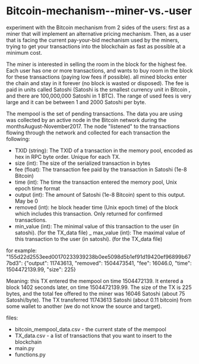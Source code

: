 # Bitcoin-mechanism--miner-vs.-user
experiment with the Bitcoin mechanism from 2 sides of the users: first as a miner that will implement an alternative pricing mechanism. Then, as a user that is facing the current pay-your-bid mechanism used by the miners, trying to get your transactions into the blockchain as fast as possible at a minimum cost.

The miner is interested in selling the room in the block for the highest fee.
Each user has one or more transactions, and wants to buy room in the block for these transactions (paying low fees if possible).
all mined blocks enter the chain and stay in it forever (no block is wasted or disposed).
The fee is paid in units called Satoshi (Satoshi is the smallest currency unit in Bitcoin , and there are 100,000,000 Satoshi in 1 BTC). The range of used fees is very large and it can be between 1 and 2000 Satoshi per byte.

The mempool is the set of pending transactions.
The data you are using was collected by an active node in the Bitcoin network during the monthsAugust-November2017. The node "listened" to the transactions flowing through the network and collected for each transaction the following:
- TXID (string): The TXID of a transaction in the memory pool, encoded as hex in RPC byte order. Unique for each TX.
- size (int): The size of the serialized transaction in bytes
- fee (float): The transaction fee paid by the transaction in Satoshi (1e-8 Bitcoin)
- time (int): The time the transaction entered the memory pool, Unix epoch time format
- output (int): The amount of Satoshi (1e-8 Bitcoin) spent to this output. May be 0
- removed (int): he block header time (Unix epoch time) of the block which includes this transaction. Only returned for confirmed transactions.
- min_value (int): The minimal value of this transaction to the user (in satoshi). (for the TX_data file)
_ max_value (int): The maximal value of this transaction to the user (in satoshi). (for the TX_data file)

for example:
"155d22d2553eed00170233939238b0ee5098d5b1ef91d19420ef96899b677bd3": {"output": 11743613, "removed": 1504473541, "fee": 16046.0, "time": 1504472139.99, "size": 225}

Meaning: this TX entered the mempool on time 1504472139. It entered a block 1402 seconds later, on time 1504472139.99. The size of the TX is 225 bytes, and the total fee offered to the miner was 16046 Satoshi (about 75 Satoshi/byte). The TX transferred 11743613 Satoshi (about 0.11 bitcoin) from some wallet to another (we do not know the source and target).

files:
- bitcoin_mempool_data.csv -  the current state of the mempool
- TX_data.csv - a list of transactions that you want to insert to the blockchain
- main.py
- functions.py
